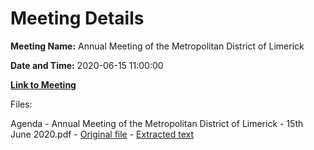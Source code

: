 # Meeting Details

**Meeting Name:** Annual Meeting of the Metropolitan District of Limerick

**Date and Time:** 2020-06-15 11:00:00

**[Link to Meeting](https://www.limerick.ie/council/whats-on/annual-meeting-metropolitan-district-limerick-2)**

Files: 

Agenda - Annual Meeting of the Metropolitan District of Limerick - 15th June 2020.pdf - [Original file](https://www.limerick.ie/sites/default/files/media/documents/2020-06/agenda-annual-meeting-15th-june-2020.pdf) - [Extracted text](./Agenda%20-%C2%A0Annual%20Meeting%20of%20the%20Metropolitan%20District%20of%20Limerick%20-%2015th%20June%202020.md)

